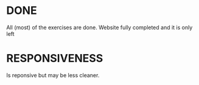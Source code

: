 # DONE
All (most) of the exercises are done.
Website fully completed and it is only left 
# RESPONSIVENESS
Is reponsive but may be less cleaner.